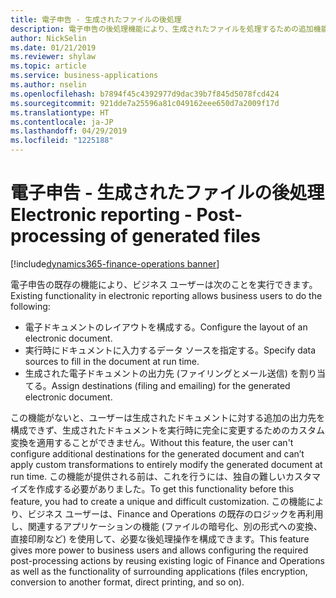 ```yaml
---
title: 電子申告 - 生成されたファイルの後処理
description: 電子申告の後処理機能により、生成されたファイルを処理するための追加機能が可能になります。
author: NickSelin
ms.date: 01/21/2019
ms.reviewer: shylaw
ms.topic: article
ms.service: business-applications
ms.author: nselin
ms.openlocfilehash: b7894f45c4392977d9dac39b7f845d5078fcd424
ms.sourcegitcommit: 921dde7a25596a81c049162eee650d7a2009f17d
ms.translationtype: HT
ms.contentlocale: ja-JP
ms.lasthandoff: 04/29/2019
ms.locfileid: "1225188"
---
```

# <a name="electronic-reporting---post-processing-of-generated-files"></a><span data-ttu-id="d559a-103">電子申告 - 生成されたファイルの後処理</span><span class="sxs-lookup"><span data-stu-id="d559a-103">Electronic reporting - Post-processing of generated files</span></span>
[!include[dynamics365-finance-operations banner](../includes/dynamics365-finance-operations.md)]


<span data-ttu-id="d559a-104">電子申告の既存の機能により、ビジネス ユーザーは次のことを実行できます。</span><span class="sxs-lookup"><span data-stu-id="d559a-104">Existing functionality in electronic reporting allows business users to do the following:</span></span>

- <span data-ttu-id="d559a-105">電子ドキュメントのレイアウトを構成する。</span><span class="sxs-lookup"><span data-stu-id="d559a-105">Configure the layout of an electronic document.</span></span>
- <span data-ttu-id="d559a-106">実行時にドキュメントに入力するデータ ソースを指定する。</span><span class="sxs-lookup"><span data-stu-id="d559a-106">Specify data sources to fill in the document at run time.</span></span>
- <span data-ttu-id="d559a-107">生成された電子ドキュメントの出力先 (ファイリングとメール送信) を割り当てる。</span><span class="sxs-lookup"><span data-stu-id="d559a-107">Assign destinations (filing and emailing) for the generated electronic document.</span></span> 

<span data-ttu-id="d559a-108">この機能がないと、ユーザーは生成されたドキュメントに対する追加の出力先を構成できず、生成されたドキュメントを実行時に完全に変更するためのカスタム変換を適用することができません。</span><span class="sxs-lookup"><span data-stu-id="d559a-108">Without this feature, the user can't configure additional destinations for the generated document and can’t apply custom transformations to entirely modify the generated document at run time.</span></span> <span data-ttu-id="d559a-109">この機能が提供される前は、これを行うには、独自の難しいカスタマイズを作成する必要がありました。</span><span class="sxs-lookup"><span data-stu-id="d559a-109">To get this functionality before this feature, you had to create a unique and difficult customization.</span></span> <span data-ttu-id="d559a-110">この機能により、ビジネス ユーザーは、Finance and Operations の既存のロジックを再利用し、関連するアプリケーションの機能 (ファイルの暗号化、別の形式への変換、直接印刷など) を使用して、必要な後処理操作を構成できます。</span><span class="sxs-lookup"><span data-stu-id="d559a-110">This feature gives more power to business users and allows configuring the required post-processing actions by reusing existing logic of Finance and Operations as well as the functionality of surrounding applications (files encryption, conversion to another format, direct printing, and so on).</span></span>
